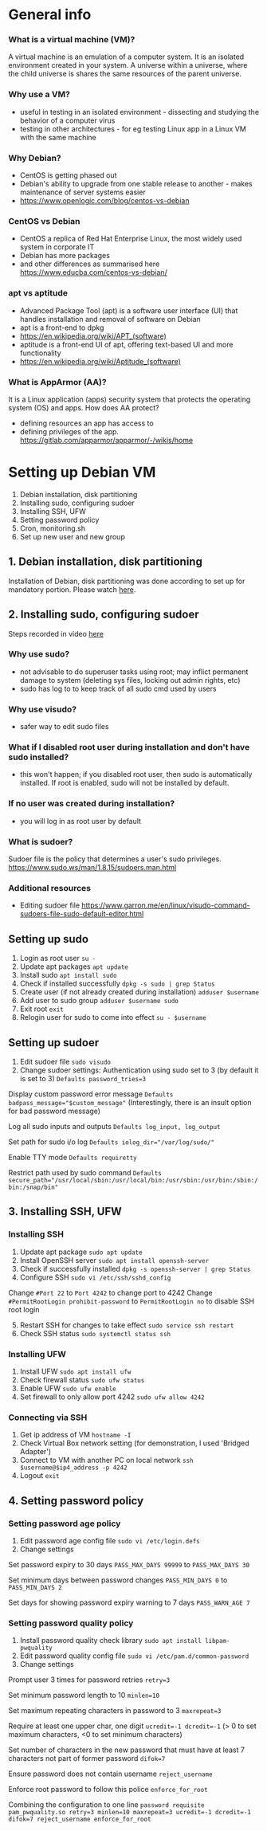 # General info
### What is a virtual machine (VM)?
A virtual machine is an emulation of a computer system. 
It is an isolated environment created in your system.
A universe within a universe, where the child universe is shares the same resources of the parent universe.

### Why use a VM?
- useful in testing in an isolated environment - dissecting and studying the behavior of a computer virus
- testing in other architectures - for eg testing Linux app in a Linux VM with the same machine

### Why Debian?
- CentOS is getting phased out
- Debian's ability to upgrade from one stable release to another - makes maintenance of server systems easier
- https://www.openlogic.com/blog/centos-vs-debian

### CentOS vs Debian
- CentOS a replica of Red Hat Enterprise Linux, the most widely used system in corporate IT
- Debian has more packages
- and other differences as summarised here https://www.educba.com/centos-vs-debian/

### apt vs aptitude
- Advanced Package Tool (apt) is a software user interface (UI) that handles installation and removal of software on Debian
- apt is a front-end to dpkg 
- https://en.wikipedia.org/wiki/APT_(software)
- aptitude is a front-end UI of apt, offering text-based UI and more functionality
- https://en.wikipedia.org/wiki/Aptitude_(software)

### What is AppArmor (AA)?
It is a Linux application (apps) security system that protects the operating system (OS) and apps.
How does AA protect?
- defining resources an app has access to
- defining privileges of the app.
https://gitlab.com/apparmor/apparmor/-/wikis/home

# Setting up Debian VM
1. Debian installation, disk partitioning
2. Installing sudo, configuring sudoer
3. Installing SSH, UFW
4. Setting password policy
5. Cron, monitoring.sh
6. Set up new user and new group 


## 1. Debian installation, disk partitioning
Installation of Debian, disk partitioning was done according to set up for mandatory portion. 
Please watch [here](https://youtu.be/r_UuqrbwgtI).

## 2. Installing sudo, configuring sudoer
Steps recorded in video [here](https://youtu.be/r_UuqrbwgtI)

### Why use sudo?
- not advisable to do superuser tasks using root; may inflict permanent damage to system (deleting sys files, locking out admin rights, etc)
- sudo has log to to keep track of all sudo cmd used by users

### Why use visudo?
- safer way to edit sudo files

### What if I disabled root user during installation and don't have sudo installed?
- this won't happen; if you disabled root user, then sudo is automatically installed. If root is enabled, sudo will not be installed by default.

### If no user was created during installation?
- you will log in as root user by default

### What is sudoer?
Sudoer file is the policy that determines a user's sudo privileges.
https://www.sudo.ws/man/1.8.15/sudoers.man.html

### Additional resources
- Editing sudoer file https://www.garron.me/en/linux/visudo-command-sudoers-file-sudo-default-editor.html

## Setting up sudo
1. Login as root user
`su -`
2. Update apt packages
`apt update`
3. Install sudo
`apt install sudo`
4. Check if installed successfully
`dpkg -s sudo | grep Status`
5. Create user (if not already created during installation)
`adduser $username`
6. Add user to sudo group
`adduser $username sudo`
7. Exit root
`exit`
8. Relogin user for sudo to come into effect
`su - $username`

## Setting up sudoer
1. Edit sudoer file
`sudo visudo`
2. Change sudoer settings:
Authentication using sudo set to 3 (by default it is set to 3)
`Defaults password_tries=3`

Display custom password error message
`Defaults badpass_message="$custom_message"`
(Interestingly, there is an insult option for bad password message)

Log all sudo inputs and outputs
`Defaults log_input, log_output`

Set path for sudo i/o log
`Defaults iolog_dir="/var/log/sudo/"`

Enable TTY mode
`Defaults requiretty`

Restrict path used by sudo command
`Defaults secure_path="/usr/local/sbin:/usr/local/bin:/usr/sbin:/usr/bin:/sbin:/bin:/snap/bin"`

## 3. Installing SSH, UFW

### Installing SSH
1. Update apt package
`sudo apt update`
2. Install OpenSSH server
`sudo apt install openssh-server`
3. Check if successfully installed
`dpkg -s openssh-server | grep Status`
4. Configure SSH
`sudo vi /etc/ssh/sshd_config`

Change `#Port 22` to `Port 4242` to change port to 4242
Change `#PermitRootLogin prohibit-password` to `PermitRootLogin no` to disable SSH root login

5. Restart SSH for changes to take effect
`sudo service ssh restart`
6. Check SSH status
`sudo systemctl status ssh`

### Installing UFW
1. Install UFW
`sudo apt install ufw`
2. Check firewall status
`sudo ufw status`
3. Enable UFW
`sudo ufw enable`
4. Set firewall to only allow port 4242
`sudo ufw allow 4242`

### Connecting via SSH
1. Get ip address of VM
`hostname -I`
2. Check Virtual Box network setting (for demonstration, I used 'Bridged Adapter')
3. Connect to VM with another PC on local network
`ssh $username@$ip4_address -p 4242`
4. Logout
`exit`

## 4. Setting password policy

### Setting password age policy
1. Edit password age config file
`sudo vi /etc/login.defs`
2. Change settings

Set password expiry to 30 days
`PASS_MAX_DAYS 99999` to `PASS_MAX_DAYS 30`

Set minimum days between password changes
`PASS_MIN_DAYS 0` to `PASS_MIN_DAYS 2`

Set days for showing password expiry warning to 7 days
`PASS_WARN_AGE 7`

### Setting password quality policy
1. Install password quality check library
`sudo apt install libpam-pwquality`
2. Edit password quality config file
`sudo vi /etc/pam.d/common-password`
3. Change settings

Prompt user 3 times for password retries
`retry=3`

Set minimum password length to 10
`minlen=10`

Set maximum repeating characters in password to 3
`maxrepeat=3`

Require at least one upper char, one digit
`ucredit=-1 dcredit=-1`
(> 0 to set maximum characters, <0 to set minimum characters)

Set number of characters in the new password that must have at least 7 characters not part of former password
`difok=7`

Ensure password does not contain username
`reject_username`

Enforce root password to follow this police
`enforce_for_root`

Combining the configuration to one line
`password requisite     pam_pwquality.so retry=3 minlen=10 maxrepeat=3 ucredit=-1 dcredit=-1 difok=7 reject_username enforce_for_root`

